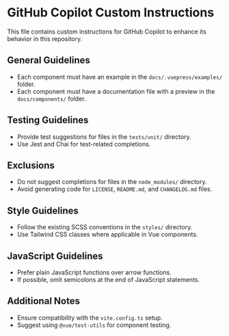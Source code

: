 # GitHub Copilot Custom Instructions

This file contains custom instructions for GitHub Copilot to enhance its behavior in this repository.

## General Guidelines
- Each component must have an example in the `docs/.vuepress/examples/` folder.
- Each component must have a documentation file with a preview in the `docs/components/` folder.

## Testing Guidelines
- Provide test suggestions for files in the `tests/unit/` directory.
- Use Jest and Chai for test-related completions.

## Exclusions
- Do not suggest completions for files in the `node_modules/` directory.
- Avoid generating code for `LICENSE`, `README.md`, and `CHANGELOG.md` files.

## Style Guidelines
- Follow the existing SCSS conventions in the `styles/` directory.
- Use Tailwind CSS classes where applicable in Vue components.

## JavaScript Guidelines
- Prefer plain JavaScript functions over arrow functions.
- If possible, omit semicolons at the end of JavaScript statements.

## Additional Notes
- Ensure compatibility with the `vite.config.ts` setup.
- Suggest using `@vue/test-utils` for component testing.
